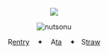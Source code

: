 <div id="header" align="center">

![](https://komarev.com/ghpvc/?username=destroy-boys&style=plastic&color=lightgray&label=_>⩊<_&base=1000)

![nutsonu](https://i.postimg.cc/V6Zsq7RY/Untitled76-20250114011720.png)

<div id="header" align="center">


R[entry](https://rentry.co/roseysin) ‎  ‎  ‎  ‎✦‎  ‎  ‎  ‎  A[ta](https://pancreas.atabook.org/) ‎  ‎  ‎  ‎✦‎  ‎  ‎  ‎S[traw](https://4megz.straw.page)
